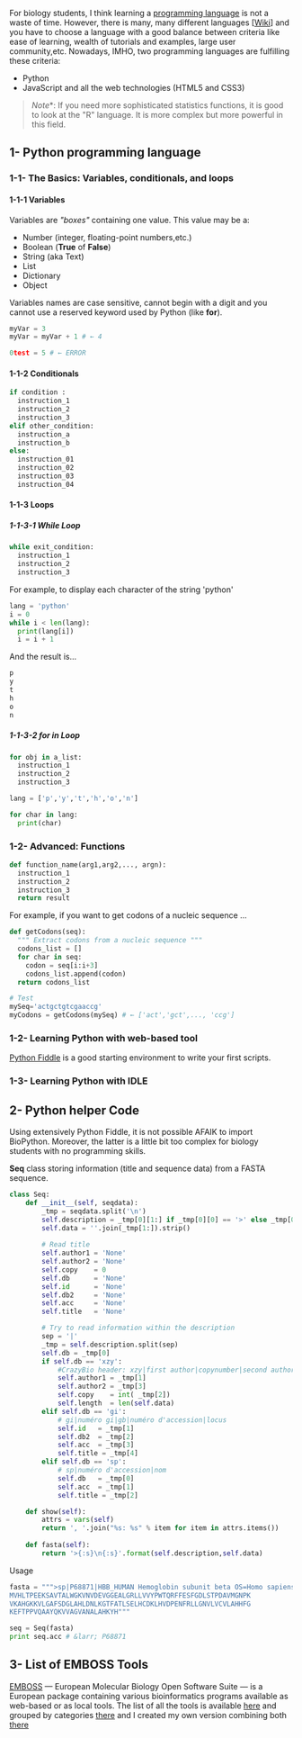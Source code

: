 
For biology students, I think learning a [programming language](https://en.wikipedia.org/wiki/Programming_language) is not a waste of time. However, there is many, many different languages [[Wiki](https://en.wikipedia.org/wiki/List_of_programming_languages)] and you have to choose a language with a good balance between criteria like ease of learning, wealth of tutorials and examples, large user community,etc. Nowadays, IMHO, two programming languages are fulfilling these criteria:
- Python 
- JavaScript and all the web technologies (HTML5 and CSS3)

> *Note**: If you need more sophisticated statistics functions, it is good to look at the "R" language. It is more complex but more powerful in this field.


## 1- Python programming language

### 1-1- The Basics: Variables, conditionals, and loops

#### 1-1-1 Variables
Variables are _"boxes"_ containing one value. This value may be a:
- Number (integer, floating-point numbers,etc.)
- Boolean (**True** of **False**)
- String (aka Text)
- List
- Dictionary
- Object

Variables names are case sensitive, cannot begin with a digit and you cannot use a reserved keyword used by Python (like **for**).

```python
myVar = 3
myVar = myVar + 1 # ← 4

0test = 5 # ← ERROR

```

#### 1-1-2 Conditionals

```python
if condition :
  instruction_1
  instruction_2
  instruction_3
elif other_condition:
  instruction_a
  instruction_b
else:
  instruction_01
  instruction_02
  instruction_03
  instruction_04
```
#### 1-1-3 Loops

##### 1-1-3-1 **While** Loop
```python
while exit_condition:
  instruction_1
  instruction_2
  instruction_3

```
For example, to display each character of the string 'python'

```python
lang = 'python'
i = 0
while i < len(lang):
  print(lang[i])
  i = i + 1
```
And the result is...
```python
p
y
t
h
o
n
```
##### 1-1-3-2 **for in** Loop

```python
for obj in a_list:
  instruction_1
  instruction_2
  instruction_3

```

```python
lang = ['p','y','t','h','o','n']

for char in lang:
  print(char)
```

### 1-2- Advanced: Functions

```python
def function_name(arg1,arg2,..., argn):
  instruction_1
  instruction_2
  instruction_3
  return result
```
For example, if you want to get codons of a nucleic sequence ...

```python
def getCodons(seq):
  """ Extract codons from a nucleic sequence """
  codons_list = []
  for char in seq:
    codon = seq[i:i+3]
    codons_list.append(codon)
  return codons_list

# Test
mySeq='actgctgtcgaaccg'
myCodons = getCodons(mySeq) # ← ['act','gct',..., 'ccg']
```

### 1-2- Learning Python with web-based tool
[Python Fiddle](http://pythonfiddle.com/) is a good starting environment to write your first scripts.

### 1-3- Learning Python with IDLE


## 2- Python helper Code

Using extensively Python Fiddle, it is not possible AFAIK to import BioPython. Moreover, the latter is a little bit too complex for biology students with no programming skills.
  
  **Seq** class storing information (title and sequence data) from a FASTA sequence.

```python
class Seq:
    def __init__(self, seqdata):
        _tmp = seqdata.split('\n')
        self.description = _tmp[0][1:] if _tmp[0][0] == '>' else _tmp[0]
        self.data = ''.join(_tmp[1:]).strip()
        
        # Read title
        self.author1 = 'None'
        self.author2 = 'None'
        self.copy    = 0
        self.db      = 'None'
        self.id      = 'None'
        self.db2     = 'None'
        self.acc     = 'None'
        self.title   = 'None'

        # Try to read information within the description
        sep = '|'
        _tmp = self.description.split(sep)
        self.db = _tmp[0]
        if self.db == 'xzy':
            #CrazyBio header: xzy|first author|copynumber|second author
            self.author1 = _tmp[1]
            self.author2 = _tmp[3]
            self.copy    = int( _tmp[2])
            self.length  = len(self.data)
        elif self.db == 'gi':
            # gi|numéro gi|gb|numéro d'accession|locus
            self.id   = _tmp[1]
            self.db2  = _tmp[2]
            self.acc  = _tmp[3]
            self.title = _tmp[4]
        elif self.db == 'sp':
            # sp|numéro d'accession|nom
            self.db   = _tmp[0]
            self.acc  = _tmp[1]
            self.title = _tmp[2]

    def show(self):
        attrs = vars(self)
        return ', '.join("%s: %s" % item for item in attrs.items())
        
    def fasta(self):
        return '>{:s}\n{:s}'.format(self.description,self.data)

```
    
Usage

```python
fasta = """>sp|P68871|HBB_HUMAN Hemoglobin subunit beta OS=Homo sapiens GN=HBB PE=1 SV=2
MVHLTPEEKSAVTALWGKVNVDEVGGEALGRLLVVYPWTQRFFESFGDLSTPDAVMGNPK
VKAHGKKVLGAFSDGLAHLDNLKGTFATLSELHCDKLHVDPENFRLLGNVLVCVLAHHFG
KEFTPPVQAAYQKVVAGVANALAHKYH"""

seq = Seq(fasta)
print seq.acc # &larr; P68871
```

## 3- List of EMBOSS Tools

[EMBOSS](http://emboss.sourceforge.net/) &mdash; European Molecular Biology Open Software Suite &mdash; is a European package containing various bioinformatics programs available as web-based or as local tools.
The list of all the tools is available [here](http://emboss.sourceforge.net/apps/release/6.6/emboss/apps/) and grouped by categories [there](http://emboss.sourceforge.net/apps/release/6.6/emboss/apps/groups.html) and I created my own version combining both [there](http://crazybiocomputing.github.io/list_emboss.html) 

